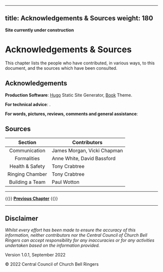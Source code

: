  ---
title: Acknowledgements & Sources
weight: 180
---

**Site currently under construction**

# Acknowledgements & Sources

This chapter lists the people who have contributed, in various ways, to this document, and the sources which have been consulted.

## Acknowledgements

**Production Software**: [Hugo](https://gohugo.io) Static Site Generator, [Book](https://github.com/alex-shpak/hugo-book) Theme.

**For technical advice**: .

**For words, pictures, reviews, comments and general assistance**: 

## Sources

| Section | Contributors |
| :---: | --- |
| Communication | James Morgan, Vicki Chapman |
| Formalities | Anne White, David Bassford |
| Health & Safety | Tony Crabtree |
| Ringing Chamber | Tony Crabtree |
| Building a Team | Paul Wotton | Vicki Chapman |

----

{{<hint info>}}
**[Previous Chapter](../170-glossary/)**
{{</hint>}}

-----

## Disclaimer

*Whilst every effort has been made to ensure the accuracy of this information, neither contributors nor the Central Council of Church Bell Ringers can accept responsibility for any inaccuracies or for any activities undertaken based on the information provided.*

Version 1.0.1, September 2022

© 2022 Central Council of Church Bell Ringers
